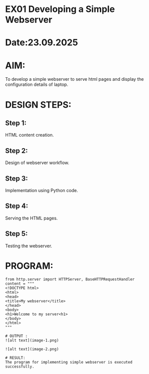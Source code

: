 # EX01 Developing a Simple Webserver

# Date:23.09.2025
# AIM:
To develop a simple webserver to serve html pages and display the configuration details of laptop.

# DESIGN STEPS:
## Step 1:
HTML content creation.

## Step 2:
Design of webserver workflow.

## Step 3:
Implementation using Python code.

## Step 4:
Serving the HTML pages.

## Step 5:
Testing the webserver.

# PROGRAM:
```
from http.server import HTTPServer, BaseHTTPRequestHandler
content = """
<!DOCTYPE html>
<html>
<head>
<title>My webserver</title>
</head>
<body>
<h1>Welcome to my server<h1>
</body>
</html>
"""

# OUTPUT :
![alt text](image-1.png)

![alt text](image-2.png)

# RESULT:
The program for implementing simple webserver is executed successfully.
